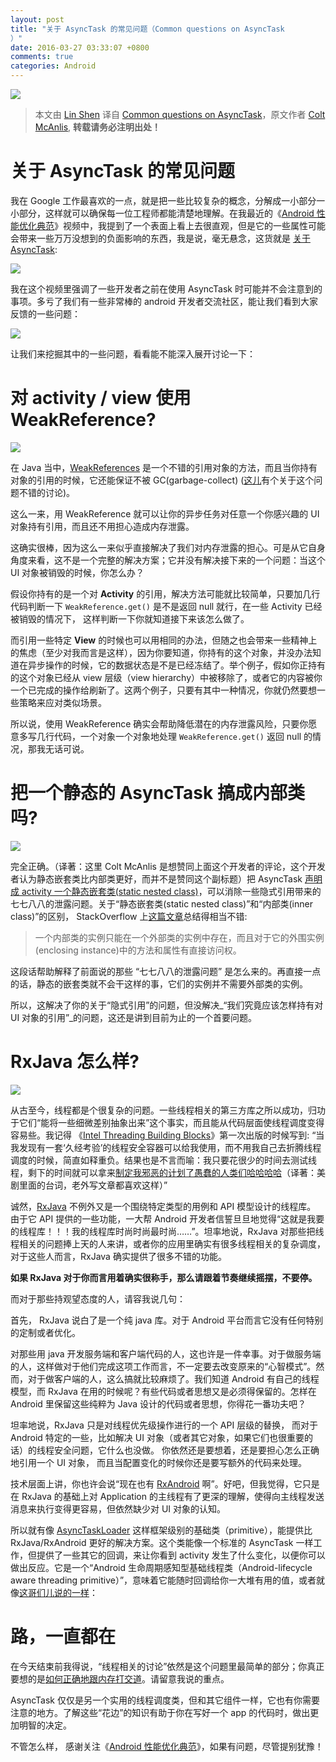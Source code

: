 ```yaml
---
layout: post
title: "关于 AsyncTask 的常见问题（Common questions on AsyncTask
）"
date: 2016-03-27 03:33:07 +0800
comments: true
categories: Android
---
```


![](https://cdn-images-1.medium.com/max/2000/1*TA75du7-PUZ4OI1N4Pnwiw.png)

> 本文由 [Lin Shen](http://weibo.com/linshen2011) 译自 [Common questions on AsyncTask](https://medium.com/@duhroach/common-questions-on-asynctask-559aa7b07d0b#.4dcb9beca)，原文作者 [Colt McAnlis](https://plus.google.com/+ColtMcAnlis/about), __转载请务必注明出处！__

关于 AsyncTask 的常见问题
===

我在 Google 工作最喜欢的一点，就是把一些比较复杂的概念，分解成一小部分一小部分，这样就可以确保每一位工程师都能清楚地理解。在我最近的《[Android 性能优化典范](https://www.youtube.com/playlist?list=PLWz5rJ2EKKc9CBxr3BVjPTPoDPLdPIFCE)》视频中，我提到了一个表面上看上去很直观，但是它的一些属性可能会带来一些万万没想到的负面影响的东西，我是说，毫无悬念，这货就是 [关于 AsyncTask](https://www.youtube.com/watch?v=jtlRNNhane0&index=4&list=PLWz5rJ2EKKc9CBxr3BVjPTPoDPLdPIFCE):

[![](http://ww3.sinaimg.cn/large/7adcb3b9gw1f2avy38i2dj20je0ay40a.jpg)](https://www.youtube.com/watch?v=jtlRNNhane0&index=4&list=PLWz5rJ2EKKc9CBxr3BVjPTPoDPLdPIFCE)

我在这个视频里强调了一些开发者之前在使用 AsyncTask 时可能并不会注意到的事项。多亏了我们有一些非常棒的 android 开发者交流社区，能让我们看到大家反馈的一些问题：

![](https://cdn-images-1.medium.com/max/800/0*doa5AeYFIypICJZZ.)

让我们来挖掘其中的一些问题，看看能不能深入展开讨论一下：

<!--more -->

对 activity / view 使用 WeakReference?
===

![](https://cdn-images-1.medium.com/max/800/0*tRoxtnVjZiVrb2eP.)

在 Java 当中，[WeakReferences](http://developer.android.com/intl/zh-cn/reference/java/lang/ref/WeakReference.html) 是一个不错的引用对象的方法，而且当你持有对象的引用的时候，它还能保证不被 GC(garbage-collect) ([这儿](http://stackoverflow.com/questions/3243215/how-to-use-weakreference-in-java-and-android-development)有个关于这个问题不错的讨论)。

这么一来，用 WeakReference 就可以让你的异步任务对任意一个你感兴趣的 UI 对象持有引用，而且还不用担心造成内存泄露。

这确实很棒，因为这么一来似乎直接解决了我们对内存泄露的担心。可是从它自身角度来看，这不是一个完整的解决方案；它并没有解决接下来的一个问题：当这个 UI 对象被销毁的时候，你怎么办？

假设你持有的是一个对 __Activity__ 的引用，解决方法可能就比较简单，只要加几行代码判断一下 `WeakReference.get()` 是不是返回 null 就行，在一些 Activity 已经被销毁的情况下， 这样判断一下你就知道接下来该怎么做了。

而引用一些特定 __View__ 的时候也可以用相同的办法，但随之也会带来一些精神上的焦虑（至少对我而言是这样），因为你要知道，你持有的这个对象，并没办法知道在异步操作的时候，它的数据状态是不是已经冻结了。举个例子，假如你正持有的这个对象已经从 view 层级（view hierarchy）中被移除了，或者它的内容被你一个已完成的操作给刷新了。这两个例子，只要有其中一种情况，你就仍然要想一些策略来应对类似场景。 

所以说，使用 WeakReference 确实会帮助降低潜在的内存泄露风险，只要你愿意多写几行代码，一个对象一个对象地处理 `WeakReference.get()` 返回 null 的情况，那我无话可说。

把一个静态的 AsyncTask 搞成内部类吗?
===

![](https://cdn-images-1.medium.com/max/800/0*lqZRaf4eei4HVFvw.)

完全正确。（译著：这里 Colt McAnlis
 是想赞同上面这个开发者的评论，这个开发者认为静态嵌套类比内部类更好，而并不是赞同这个副标题）把 AsyncTask <u>声明成 activity 一个静态嵌套类(static nested class)</u>，可以消除一些隐式引用带来的七七八八的泄露问题。关于“静态嵌套类(static nested class)”和“内部类(inner class)”的区别， StackOverflow 上[这篇文章](http://stackoverflow.com/questions/70324/java-inner-class-and-static-nested-class)总结得相当不错:

> 一个内部类的实例只能在一个外部类的实例中存在，而且对于它的外围实例(enclosing instance)中的方法和属性有直接访问权。

这段话帮助解释了前面说的那些 “七七八八的泄露问题” 是怎么来的。再直接一点的话，静态的嵌套类就不会干这样的事，它们的实例并不需要外部类的实例。

所以，这解决了你的关于“隐式引用”的问题，但没解决_“我们究竟应该怎样持有对 UI 对象的引用”_的问题，这还是讲到目前为止的一个首要问题。

RxJava 怎么样?
===

![](https://cdn-images-1.medium.com/max/800/0*7O2EhX6ozRZbrRQe.)

从古至今，线程都是个很复杂的问题。一些线程相关的第三方库之所以成功，归功于它们“能将一些细微差别抽象出来”这个事实，而且能从代码层面使线程调度变得容易些。我记得 《[Intel Threading Building Blocks](https://www.threadingbuildingblocks.org/)》第一次出版的时候写到: “当我发现有一套‘久经考验’的线程安全容器可以给我使用，而不用我自己去折腾线程调度的时候，简直如释重负。结果也是不言而喻：我只要花很少的时间去测试线程，剩下的时间就可以拿来[制定我邪恶的计划了愚蠢的人类们哈哈哈哈](http://phineasandferb.wikia.com/wiki/List_of_Doofenshmirtz%27s_schemes_and_inventions/Season_3)（译著：美剧里面的台词，老外写文章都喜欢这样）”

诚然，[RxJava](https://github.com/ReactiveX/RxJava) 不例外又是一个围绕特定类型的用例和 API 模型设计的线程库。 由于它 API 提供的一些功能，一大帮 Android 开发者信誓旦旦地觉得“这就是我要的线程库！！！我的线程库时尚时尚最时尚……”。坦率地说，RxJava 对那些把线程相关的问题捧上天的人来讲，或者你的应用里确实有很多线程相关的复杂调度，对于这些人而言，RxJava 确实提供了很多不错的功能。

__如果 RxJava 对于你而言用着确实很称手，那么请跟着节奏继续摇摆，不要停。__

而对于那些持观望态度的人，请容我说几句：

首先， RxJava 说白了是一个纯 java 库。对于 Android 平台而言它没有任何特别的定制或者优化。

对那些用 java 开发服务端和客户端代码的人，这也许是一件幸事。对于做服务端的人，这样做对于他们完成这项工作而言，不一定要去改变原来的“心智模式”。然而，对于做客户端的人，这么搞就比较麻烦了。我们知道 Android 有自己的线程模型，而 RxJava 在用的时候呢？有些代码或者思想又是必须得保留的。怎样在 Android 里保留这些纯粹为 Java 设计的代码或者思想，你得花一番功夫吧？

坦率地说，RxJava 只是对线程优先级操作进行的一个 API 层级的替换， 而对于 Android 特定的一些，比如解决 UI 对象（或者其它对象，如果它们也很重要的话）的线程安全问题，它什么也没做。 你依然还是要想着，还是要担心怎么正确地引用一个 UI 对象， 而且当配置变化的时候你还是要写额外的代码来处理。

技术层面上讲，你也许会说“现在也有 [RxAndroid](https://github.com/ReactiveX/RxAndroid) 啊”。好吧，但我觉得，它只是在 RxJava 的基础上对 Application 的主线程有了更深的理解，使得向主线程发送消息来执行变得更容易，但依然缺少对 UI 对象的认知。

所以就有像 [AsyncTaskLoader](http://developer.android.com/intl/zh-cn/reference/android/content/AsyncTaskLoader.html) 这样框架级别的基础类（primitive），能提供比 RxJava/RxAndroid 更好的解决方案。这个类能像一个标准的 AsyncTask 一样工作，但提供了一些其它的回调，来让你看到 activity 发生了什么变化，以便你可以做出反应。它是一个“Android 生命周期感知型基础线程类（Android-lifecycle aware threading primitive）”，意味着它能随时回调给你一大堆有用的值，或者就像[这哥们儿说的一样](https://www.youtube.com/watch?v=s4eAtMHU5gI)：

路，一直都在
===

在今天结束前我得说，“线程相关的讨论”依然是这个问题里最简单的部分；你真正要想的是[如何正确地跟内存打交道](https://www.youtube.com/watch?v=tBHPmQQNiS8&index=3&list=PLWz5rJ2EKKc9CBxr3BVjPTPoDPLdPIFCE)。请留意我说的重点。

AsyncTask 仅仅是另一个实用的线程调度类，但和其它组件一样，它也有你需要注意的地方。了解这些“花边”的知识有助于你在写好一个 app 的代码时，做出更加明智的决定。

不管怎么样， 感谢关注《[Android 性能优化典范](https://www.youtube.com/playlist?list=PLWz5rJ2EKKc9CBxr3BVjPTPoDPLdPIFCE)》，如果有问题，尽管提别犹豫！


